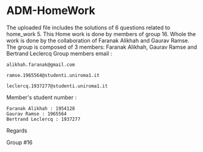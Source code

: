 # ADM-HomeWork
The uploaded file includes the solutions of 6 questions related to home_work 5.
This Home work is done by members of group 16.
Whole the work is done by the  collaboration of Faranak Alikhah and Gaurav Ramse.
The group is composed of 3 members: Faranak Alikhah, Gaurav Ramse and Bertrand Leclercq
Group members email :


    alikhah.faranak@gmail.com
    
    ramse.1965564@studenti.uniroma1.it
    
    leclercq.1937277@studenti.uniroma1.it
    
Member's student number  :
 
    Faranak Alikhah : 1954128
    Gaurav Ramse : 1965564
    Bertrand Leclercq : 1937277
    
    
    
Regards


Group #16
